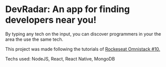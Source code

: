 # DevRadar: An app for finding developers near you! #

By typing any tech on the input, you can discover programmers in your the area the use the same tech.

This project was made following the tutorials of [Rockeseat Omnistack #10.](https://rocketseat.com.br/)

Techs used: NodeJS, React, React Native, MongoDB

